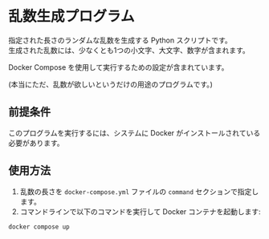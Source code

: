 # 乱数生成プログラム
指定された長さのランダムな乱数を生成する Python スクリプトです。  
生成された乱数には、少なくとも1つの小文字、大文字、数字が含まれます。

Docker Compose を使用して実行するための設定が含まれています。

(本当にただ、乱数が欲しいというだけの用途のプログラムです。)

## 前提条件

このプログラムを実行するには、システムに Docker がインストールされている必要があります。

## 使用方法

1. 乱数の長さを `docker-compose.yml` ファイルの `command` セクションで指定します。
2. コマンドラインで以下のコマンドを実行して Docker コンテナを起動します:

```bash
docker compose up
```

